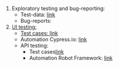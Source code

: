 <ol>
<li>Exploratory testing and bug-reporting:
	<ul>
		<li>Test-data: <a href="https://docs.google.com/spreadsheets/d/1ygLghdE4i6lDLsB1-tbbODeslFvwvxne1gVPAt2mDH0/edit?usp=sharing">link</a></li>
		<li>Bug-reports: <a href="https://docs.google.com/spreadsheets/d/13FSaj-3bFjFOQsOOm5c_Bfh2orYQpm98Q_V9YByrzZw/edit?usp=sharing"><link</a></li>
	</ul>
</li>
<li>UI testing:
	<ul>
		<li>Test cases: <a href="https://docs.google.com/spreadsheets/d/1D9e8N2cQRKDhlD4war70BXlUteXBqjhhi5E6fFdHPEc/edit?usp=sharing">link</a> </li>
		<li>Automation Cypress.io: <a href="cypress/cypress/integration/UI-testing/testingUI.js">link</a></li>
</li>
<li>API testing:
	<ul>
		<li>Test cases<a href="https://docs.google.com/spreadsheets/d/1TXG1gsyF4yxc67J8_YdbbcCgcp2uUhwhzu1nA6TKEtg/edit?usp=sharing">link</a> </li>
		<li>Automation Robot Framework: <a href="rf/testingAPI.robot">link</a></li>
</li>


